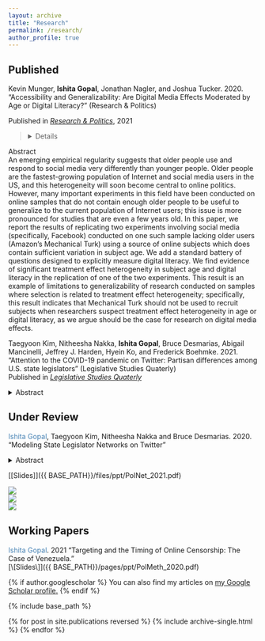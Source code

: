 ```yaml
---
layout: archive
title: "Research"
permalink: /research/
author_profile: true
---
```

<h2> Published </h2>

Kevin Munger, **Ishita Gopal**, Jonathan Nagler, and Joshua Tucker. 2020. “Accessibility and Generalizability: Are Digital Media Effects Moderated by Age or Digital Literacy?” (Research & Politics)

Published in [*Research & Politics*](https://journals.sagepub.com/doi/full/10.1177/20531680211016968), 2021
 > <details>
  <summary> Abstract </summary>
   An emerging empirical regularity suggests that older people use and respond to social media very differently than younger people. Older people are the fastest-growing population of Internet and social media users in the US, and this heterogeneity will soon become central to online politics. However, many important experiments in this field have been conducted on online samples that do not contain enough older people to be useful to generalize to the current population of Internet users; this issue is more pronounced for studies that are even a few years old. In this paper, we report the results of replicating two experiments involving social media (specifically, Facebook) conducted on one such sample lacking older users (Amazon’s Mechanical Turk) using a source of online subjects which does contain sufficient variation in subject age. We add a standard battery of questions designed to explicitly measure digital literacy. We find evidence of significant treatment effect heterogeneity in subject age and digital literacy in the replication of one of the two experiments. This result is an example of limitations to generalizability of research conducted on samples where selection is related to treatment effect heterogeneity; specifically, this result indicates that Mechanical Turk should not be used to recruit subjects when researchers suspect treatment effect heterogeneity in age or digital literacy, as we argue should be the case for research on digital media effects.
</details>

Taegyoon Kim, Nitheesha Nakka, **Ishita Gopal**, Bruce Desmarias, Abigail Mancinelli, Jeffrey J. Harden, Hyein Ko, and Frederick Boehmke. 2021. “Attention to the COVID-19 pandemic on Twitter: Partisan differences among U.S. state legislators” (Legislative Studies Quaterly) <br/> 
Published in [*Legislative Studies Quaterly*](https://onlinelibrary.wiley.com/doi/10.1111/lsq.12367)
<details>
<summary> Abstract </summary>
  Subnational governments in the United States have taken the lead on many aspects of the response to the COVID-19 pandemic. Variation in government activity across states offers the opportunity to analyze responses in comparable settings. We study a common and informative activity among state officials—state legislators’ attention to the pandemic on Twitter. We find that legislators’ attention to the pandemic strongly correlates with the number of cases in the legislator’s state, the national count of new deaths, and the number of pandemic-related public policies passed within the legislator’s state. Furthermore, we find that the degree of responsiveness to pandemic indicators differs significantly across political parties, with Republicans exhibiting weaker responses, on average. Lastly, we find significant differences in the content of tweets about the pandemic by Democratic and Republican legislators, with Democrats focused on health indicators and impacts, and Republicans focused on business impacts and opening the economy.
</details>

<h2> Under Review </h2>

<span style="color:SteelBlue">Ishita Gopal</span>, Taegyoon Kim, Nitheesha Nakka and Bruce Desmarias. 2020. “Modeling State Legislator Networks on Twitter” <br/> 

<details>
<summary> Abstract </summary>

<i>Abstract</i>: A lot of attention has been paid to studying the online activity of the members of the United States congress. This scrutiny has not been extended to state legislators. Very few studies exist which catalogue why state legislators connect and communicate with one another online in the ways they do. Inspired by this question and building on studies which have analysed online communication of members of the national legislatures, this paper aims to systematically analyse state legislator relationships in the online environment. We collect original data for 4000+ legislators and study patterns of connection and communication of state legislators on Twitter. The results from this study will help better understand what motivates tie formation in the online environment and if these patterns of connection conform to or can predict offline relationships. We test the impact of variables such as party affiliation, state, chamber, cohort, race, gender, professionalism and policy area focus in the organisation of these online networks. We look at three main types of networks that can arise due to participation on Twitter - follower, retweets and mentions. We also aggregate the ties to infer dynamics between states.    
  
</details>


[\[Slides\]]({{ BASE_PATH}}/files/ppt/PolNet_2021.pdf) 


<img src="{{ishitagopal.github.io}}/images/follower_net.png" style="display: block; margin: auto;" />
<img src="{{ishitagopal.github.io}}/images/mentions_net.png" style="display: block; margin: auto;" />
<img src="{{ishitagopal.github.io}}/images/rt_net.png" style="display: block; margin: auto;" />

<h2> Working Papers </h2>
<span style="color:SteelBlue">Ishita Gopal</span>. 2021 “Targeting and the Timing of Online Censorship: The Case of Venezuela.” <br/> 
[\[Slides\]]({{ BASE_PATH}}/pages/ppt/PolMeth_2020.pdf)  

{% if author.googlescholar %}
  You can also find my articles on <u><a href="{{[author.googlescholar](https://scholar.google.com/citations?hl=en&user=7QhrrSYAAAAJ)}}">my Google Scholar profile</a>.</u>
{% endif %}

{% include base_path %}

{% for post in site.publications reversed %}
  {% include archive-single.html %}
{% endfor %}
